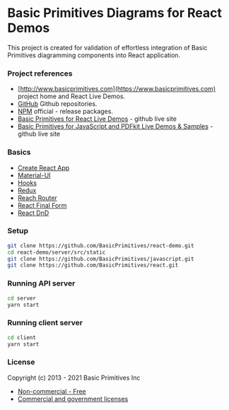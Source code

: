# Basic Primitives Diagrams for React Demos
This project is created for validation of effortless integration of Basic Primitives diagramming components into React application.

### Project references
* [http://www.basicprimitives.com](https://www.basicprimitives.com) project home and React Live Demos.
* [GitHub](https://github.com/BasicPrimitives) Github repositories.
* [NPM](https://www.npmjs.com/package/basicprimitives) official - release packages.
* [Basic Primitives for React Live Demos](https://basicprimitives.github.io/react/) - github live site
* [Basic Primitives for JavaScript and PDFkit Live Demos & Samples](https://basicprimitives.github.io/javascript/) - github live site

### Basics

* [Create React App](https://create-react-app.dev/)
* [Material-UI](https://material-ui.com/)
* [Hooks](https://reactjs.org/docs/hooks-intro.html)
* [Redux](https://redux.js.org/)
* [Reach Router](https://reach.tech/router/)
* [React Final Form](https://github.com/final-form/react-final-form)
* [React DnD](https://react-dnd.github.io/react-dnd/about)

### Setup

```bash
git clone https://github.com/BasicPrimitives/react-demo.git
cd react-demo/server/src/static
git clone https://github.com/BasicPrimitives/javascript.git
git clone https://github.com/BasicPrimitives/react.git
```

### Running API server

```bash
cd server
yarn start
```
### Running client server

```bash
cd client
yarn start
```

### License

Copyright (c) 2013 - 2021 Basic Primitives Inc
* [Non-commercial - Free](http://creativecommons.org/licenses/by-nc/3.0/)
* [Commercial and government licenses](http://www.basicprimitives.com/license.pdf)
